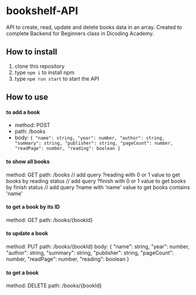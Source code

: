 # bookshelf-API
API to create, read, update and delete books data in an array. Created to complete Backend for Beginners class in Dicoding Academy.

## How to install
1. clone this repository
2. type `npm i` to install npm
3. type `npm run start` to  start the API

## How to use
#### to add a book
- method: POST
- path: /books
- body: `{
    "name": string,
    "year": number,
    "author": string,
    "summary": string,
    "publisher": string,
    "pageCount": number,
    "readPage": number,
    "reading": boolean
}`

#### to show all books
method: GET
path: /books
// add query ?reading with 0 or 1 value to get books by reading status
// add query ?finish with 0 or 1 value to get books by finish status
// add query ?name with 'name' value to get books contains 'name'

#### to get a book by its ID
method: GET
path: /books/{bookId}

#### to update a book
method: PUT
path: /books/{bookId}
body: {
    "name": string,
    "year": number,
    "author": string,
    "summary": string,
    "publisher": string,
    "pageCount": number,
    "readPage": number,
    "reading": boolean
}

#### to get a book
method: DELETE
path: /books/{bookId}
